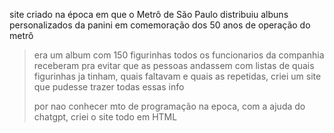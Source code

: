 site criado na época em que o Metrô de São Paulo distribuiu albuns personalizados da panini em comemoração dos 50 anos de operação do metrô
> era um album com 150 figurinhas
> todos os funcionarios da companhia receberam
> pra evitar que as pessoas andassem com listas de quais figurinhas ja tinham, quais faltavam e quais as repetidas, criei um site que pudesse trazer todas essas info
>
> por nao conhecer mto de programação na epoca, com a ajuda do chatgpt, criei o site todo em HTML
